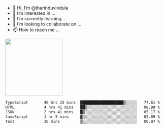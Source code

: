 - 👋 Hi, I’m @tharinduvindula
- 👀 I’m interested in ...
- 🌱 I’m currently learning ...
- 💞️ I’m looking to collaborate on ...
- 📫 How to reach me ...

<!---
tharinduvindula/tharinduvindula is a ✨ special ✨ repository because its `README.md` (this file) appears on your GitHub profile.
You can click the Preview link to take a look at your changes.
--->

<img height="180em" src="https://github-readme-stats.vercel.app/api?username=tharinduvindula&show_icons=true&hide_border=false&&count_private=true&include_all_commits=true" />


<!--START_SECTION:waka-->

```txt
TypeScript       40 hrs 25 mins  ███████████████████▒░░░░░   77.61 %
HTML             4 hrs 41 mins   ██▒░░░░░░░░░░░░░░░░░░░░░░   08.99 %
JSON             2 hrs 41 mins   █▒░░░░░░░░░░░░░░░░░░░░░░░   05.17 %
JavaScript       1 hr 5 mins     ▓░░░░░░░░░░░░░░░░░░░░░░░░   02.09 %
Text             30 mins         ▒░░░░░░░░░░░░░░░░░░░░░░░░   00.97 %
```

<!--END_SECTION:waka-->
